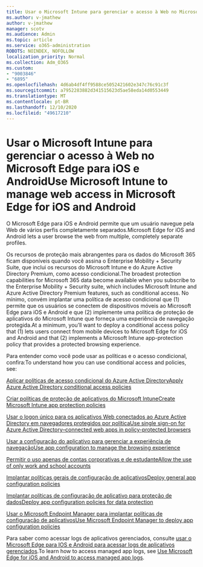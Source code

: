 ```yaml
---
title: Usar o Microsoft Intune para gerenciar o acesso à Web no Microsoft Edge para iOS e Android
ms.author: v-jmathew
author: v-jmathew
manager: scotv
ms.audience: Admin
ms.topic: article
ms.service: o365-administration
ROBOTS: NOINDEX, NOFOLLOW
localization_priority: Normal
ms.collection: Adm_O365
ms.custom:
- "9003846"
- "6895"
ms.openlocfilehash: 4d6ab4df4ff9588ce5052421602e347c76c91c3f
ms.sourcegitcommit: a7952283882d341515623d5ae58eda14d0553449
ms.translationtype: MT
ms.contentlocale: pt-BR
ms.lasthandoff: 12/10/2020
ms.locfileid: "49617210"
---
```

# <a name="use-microsoft-intune-to-manage-web-access-in-microsoft-edge-for-ios-and-android"></a><span data-ttu-id="ee0b2-102">Usar o Microsoft Intune para gerenciar o acesso à Web no Microsoft Edge para iOS e Android</span><span class="sxs-lookup"><span data-stu-id="ee0b2-102">Use Microsoft Intune to manage web access in Microsoft Edge for iOS and Android</span></span>

<span data-ttu-id="ee0b2-103">O Microsoft Edge para iOS e Android permite que um usuário navegue pela Web de vários perfis completamente separados.</span><span class="sxs-lookup"><span data-stu-id="ee0b2-103">Microsoft Edge for iOS and Android lets a user browse the web from multiple, completely separate profiles.</span></span>

<span data-ttu-id="ee0b2-104">Os recursos de proteção mais abrangentes para os dados do Microsoft 365 ficam disponíveis quando você assina o Enterprise Mobility + Security Suite, que inclui os recursos do Microsoft Intune e do Azure Active Directory Premium, como acesso condicional.</span><span class="sxs-lookup"><span data-stu-id="ee0b2-104">The broadest protection capabilities for Microsoft 365 data become available when you subscribe to the Enterprise Mobility + Security suite, which includes Microsoft Intune and Azure Active Directory Premium features, such as conditional access.</span></span> <span data-ttu-id="ee0b2-105">No mínimo, convém implantar uma política de acesso condicional que (1) permite que os usuários se conectem de dispositivos móveis ao Microsoft Edge para iOS e Android e que (2) implemente uma política de proteção de aplicativos do Microsoft Intune que forneça uma experiência de navegação protegida.</span><span class="sxs-lookup"><span data-stu-id="ee0b2-105">At a minimum, you’ll want to deploy a conditional access policy that (1) lets users connect from mobile devices to Microsoft Edge for iOS and Android and that (2) implements a Microsoft Intune app-protection policy that provides a protected browsing experience.</span></span>

<span data-ttu-id="ee0b2-106">Para entender como você pode usar as políticas e o acesso condicional, confira:</span><span class="sxs-lookup"><span data-stu-id="ee0b2-106">To understand how you can use conditional access and policies, see:</span></span>

[<span data-ttu-id="ee0b2-107">Aplicar políticas de acesso condicional do Azure Active Directory</span><span class="sxs-lookup"><span data-stu-id="ee0b2-107">Apply Azure Active Directory conditional access policies</span></span>](https://go.microsoft.com/fwlink/?linkid=2132481)

[<span data-ttu-id="ee0b2-108">Criar políticas de proteção de aplicativos do Microsoft Intune</span><span class="sxs-lookup"><span data-stu-id="ee0b2-108">Create Microsoft Intune app protection policies</span></span>](https://go.microsoft.com/fwlink/?linkid=2132651)

[<span data-ttu-id="ee0b2-109">Usar o logon único para os aplicativos Web conectados ao Azure Active Directory em navegadores protegidos por política</span><span class="sxs-lookup"><span data-stu-id="ee0b2-109">Use single sign-on for Azure Active Directory–connected web apps in policy-protected browsers</span></span>](https://go.microsoft.com/fwlink/?linkid=2132482)

[<span data-ttu-id="ee0b2-110">Usar a configuração do aplicativo para gerenciar a experiência de navegação</span><span class="sxs-lookup"><span data-stu-id="ee0b2-110">Use app configuration to manage the browsing experience</span></span>](https://go.microsoft.com/fwlink/?linkid=2132483)

[<span data-ttu-id="ee0b2-111">Permitir o uso apenas de contas corporativas e de estudante</span><span class="sxs-lookup"><span data-stu-id="ee0b2-111">Allow the use of only work and school accounts</span></span>](https://go.microsoft.com/fwlink/?linkid=2132652)

[<span data-ttu-id="ee0b2-112">Implantar políticas gerais de configuração de aplicativos</span><span class="sxs-lookup"><span data-stu-id="ee0b2-112">Deploy general app configuration policies</span></span>](https://go.microsoft.com/fwlink/?linkid=2132653)

[<span data-ttu-id="ee0b2-113">Implantar políticas de configuração de aplicativo para proteção de dados</span><span class="sxs-lookup"><span data-stu-id="ee0b2-113">Deploy app configuration policies for data protection</span></span>](https://go.microsoft.com/fwlink/?linkid=2132654)

[<span data-ttu-id="ee0b2-114">Usar o Microsoft Endpoint Manager para implantar políticas de configuração de aplicativos</span><span class="sxs-lookup"><span data-stu-id="ee0b2-114">Use Microsoft Endpoint Manager to deploy app configuration policies</span></span>](https://go.microsoft.com/fwlink/?linkid=2132707)

<span data-ttu-id="ee0b2-115">Para saber como acessar logs de aplicativos gerenciados, consulte [usar o Microsoft Edge para IOS e Android para acessar logs de aplicativos gerenciados](https://go.microsoft.com/fwlink/?linkid=2132578).</span><span class="sxs-lookup"><span data-stu-id="ee0b2-115">To learn how to access managed app logs, see [Use Microsoft Edge for iOS and Android to access managed app logs](https://go.microsoft.com/fwlink/?linkid=2132578).</span></span>
